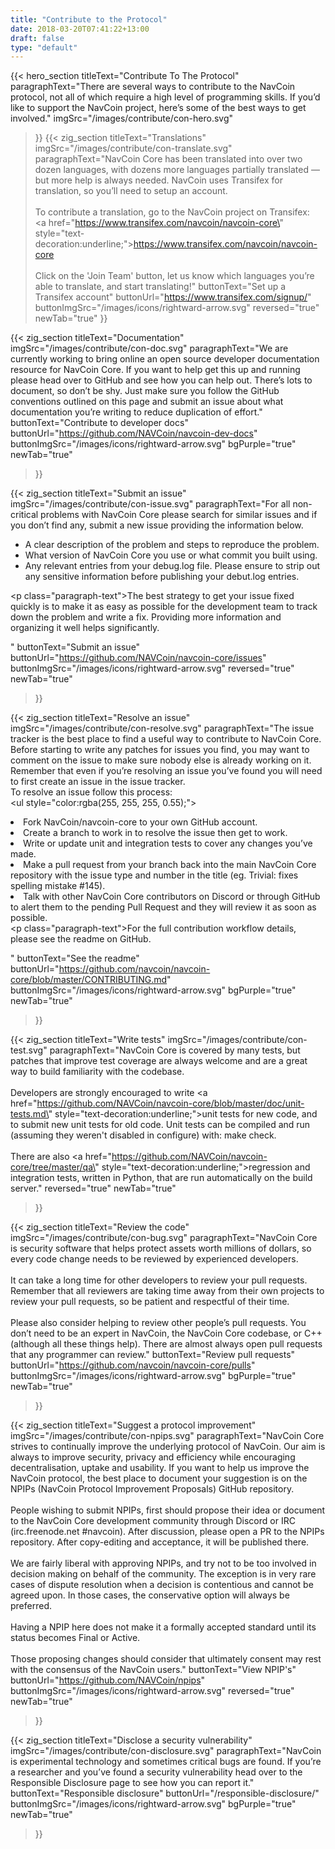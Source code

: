 ```yaml
---
title: "Contribute to the Protocol"
date: 2018-03-20T07:41:22+13:00
draft: false
type: "default"
---
```

{{< hero_section
titleText="Contribute To The Protocol"
paragraphText="There are several ways to contribute to the NavCoin protocol, not all of which require a high level of programming skills. If you’d like to support the NavCoin project, here’s some of the best ways to get involved."
imgSrc="/images/contribute/con-hero.svg"
>}} 
{{< zig_section
titleText="Translations"
imgSrc="/images/contribute/con-translate.svg"
  paragraphText="NavCoin Core has been translated into over two dozen languages, with dozens more languages partially translated — but more help is always needed. NavCoin uses Transifex for translation, so you’ll need to setup an account.<br><br>To contribute a translation, go to the NavCoin project on Transifex: <br><a href=\"https://www.transifex.com/navcoin/navcoin-core\" style=\"text-decoration:underline;\">https://www.transifex.com/navcoin/navcoin-core</a><br><br>Click on the 'Join Team' button, let us know which languages you’re able to translate, and start translating!"
  buttonText="Set up a Transifex account"
  buttonUrl="https://www.transifex.com/signup/"
  buttonImgSrc="/images/icons/rightward-arrow.svg"
    reversed="true"
    newTab="true"
>}}

{{< zig_section
  titleText="Documentation"
  imgSrc="/images/contribute/con-doc.svg"
  paragraphText="We are currently working to bring online an open source developer documentation resource for NavCoin Core. If you want to help get this up and running please head over to GitHub and see how you can help out. There’s lots to document, so don’t be shy. Just make sure you follow the GitHub conventions outlined on this page and submit an issue about what documentation you’re writing to reduce duplication of effort."
  buttonText="Contribute to developer docs"
  buttonUrl="https://github.com/NAVCoin/navcoin-dev-docs"
  buttonImgSrc="/images/icons/rightward-arrow.svg"
  bgPurple="true"
  newTab="true"
>}}

{{< zig_section
titleText="Submit an issue"
imgSrc="/images/contribute/con-issue.svg"
paragraphText="For all non-critical problems with NavCoin Core please search for similar issues and if you don’t find any, submit a new issue providing the information below.<br><ul><li>A clear description of the problem and steps to reproduce the problem.</li><li>What version of NavCoin Core you use or what commit you built using.</li><li>Any relevant entries from your debug.log file. Please ensure to strip out any sensitive information before publishing your debut.log entries.</li></ul><p class=\"paragraph-text\">The best strategy to get your issue fixed quickly is to make it as easy as possible for the development team to track down the problem and write a fix. Providing more information and organizing it well helps significantly.</p>" 
buttonText="Submit an issue"
buttonUrl="https://github.com/NAVCoin/navcoin-core/issues"
buttonImgSrc="/images/icons/rightward-arrow.svg"
reversed="true"
newTab="true"
>}}


{{< zig_section
  titleText="Resolve an issue"
  imgSrc="/images/contribute/con-resolve.svg"
  paragraphText="The issue tracker is the best place to find a useful way to contribute to NavCoin Core. Before starting to write any patches for issues you find, you may want to comment on the issue to make sure nobody else is already working on it. Remember that even if you’re resolving an issue you’ve found you will need to first create an issue in the issue tracker.<br>To resolve an issue follow this process:<br><ul style=\"color:rgba(255, 255, 255, 0.55);\"><li>Fork NavCoin/navcoin-core to your own GitHub account.</li><li>Create a branch to work in to resolve the issue then get to work.</li><li>Write or update unit and integration tests to cover any changes you’ve made.</li><li>Make a pull request from your branch back into the main NavCoin Core repository with the issue type and number in the title (eg. Trivial: fixes spelling mistake #145).</li><li>Talk with other NavCoin Core contributors on Discord or through GitHub to alert them to the pending Pull Request and they will review it as soon as possible.</li></ul><p class=\"paragraph-text\">For the full contribution workflow details, please see the readme on GitHub.</p>"
  buttonText="See the readme"
  buttonUrl="https://github.com/navcoin/navcoin-core/blob/master/CONTRIBUTING.md"
  buttonImgSrc="/images/icons/rightward-arrow.svg"
  bgPurple="true"
  newTab="true"
>}}

{{< zig_section
titleText="Write tests"
imgSrc="/images/contribute/con-test.svg"
paragraphText="NavCoin Core is covered by many tests, but patches that improve test coverage are always welcome and are a great way to build familiarity with the codebase.<br><br>Developers are strongly encouraged to write <a href=\"https://github.com/NAVCoin/navcoin-core/blob/master/doc/unit-tests.md\" style=\"text-decoration:underline;\">unit tests</a> for new code, and to submit new unit tests for old code. Unit tests can be compiled and run (assuming they weren't disabled in configure) with: make check.<br><br>There are also <a href=\"https://github.com/NAVCoin/navcoin-core/tree/master/qa\" style=\"text-decoration:underline;\">regression and integration tests</a>, written in Python, that are run automatically on the build server." 
reversed="true"
newTab="true"
>}}

{{< zig_section
  titleText="Review the code"
  imgSrc="/images/contribute/con-bug.svg"
  paragraphText="NavCoin Core is security software that helps protect assets worth millions of dollars, so every code change needs to be reviewed by experienced developers.<br><br>It can take a long time for other developers to review your pull requests. Remember that all reviewers are taking time away from their own projects to review your pull requests, so be patient and respectful of their time.<br><br>Please also consider helping to review other people’s pull requests. You don’t need to be an expert in NavCoin, the NavCoin Core codebase, or C++ (although all these things help). There are almost always open pull requests that any programmer can review."
    buttonText="Review pull requests"
  buttonUrl="https://github.com/navcoin/navcoin-core/pulls"
  buttonImgSrc="/images/icons/rightward-arrow.svg"
  bgPurple="true"
  newTab="true"
>}}

{{< zig_section
titleText="Suggest a protocol improvement"
imgSrc="/images/contribute/con-npips.svg"
paragraphText="NavCoin Core strives to continually improve the underlying protocol of NavCoin. Our aim is always to improve security, privacy and efficiency while encouraging decentralisation, uptake and usability. If you want to help us improve the NavCoin protocol, the best place to document your suggestion is on the NPIPs (NavCoin Protocol Improvement Proposals) GitHub repository.<br><br>People wishing to submit NPIPs, first should propose their idea or document to the NavCoin Core development community through Discord or IRC (irc.freenode.net #navcoin). After discussion, please open a PR to the NPIPs repository. After copy-editing and acceptance, it will be published there.<br><br>We are fairly liberal with approving NPIPs, and try not to be too involved in decision making on behalf of the community. The exception is in very rare cases of dispute resolution when a decision is contentious and cannot be agreed upon. In those cases, the conservative option will always be preferred.<br><br>Having a NPIP here does not make it a formally accepted standard until its status becomes Final or Active.<br><br>Those proposing changes should consider that ultimately consent may rest with the consensus of the NavCoin users." 
buttonText="View NPIP's"
buttonUrl="https://github.com/NAVCoin/npips"
buttonImgSrc="/images/icons/rightward-arrow.svg"
reversed="true"
newTab="true"
>}}

{{< zig_section
  titleText="Disclose a security vulnerability"
  imgSrc="/images/contribute/con-disclosure.svg"
  paragraphText="NavCoin is experimental technology and sometimes critical bugs are found. If you’re a researcher and you’ve found a security vulnerability head over to the Responsible Disclosure page to see how you can report it."
    buttonText="Responsible disclosure"
  buttonUrl="/responsible-disclosure/"
  buttonImgSrc="/images/icons/rightward-arrow.svg"
  bgPurple="true"
  newTab="true"
>}}